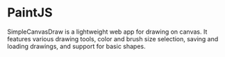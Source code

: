 # PaintJS
SimpleCanvasDraw is a lightweight web app for drawing on canvas. It features various drawing tools, color and brush size selection, saving and loading drawings, and support for basic shapes.
